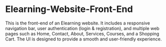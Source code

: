 # Elearning-Website-Front-End
This is the front-end of an Elearning website. It includes a responsive navigation bar, user authentication (login &amp; registration), and multiple web pages such as Home, Contact, About, Services, Courses, and a Shopping Cart. The UI is designed to provide a smooth and user-friendly experience.
